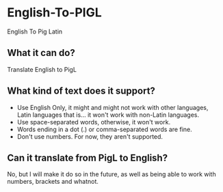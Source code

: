 # English-To-PIGL

English To Pig Latin 

## What it can do?

Translate English to PigL

## What kind of text does it support?

-   Use English Only, it might and might not work with other languages, Latin languages that is... it won't work with
    non-Latin languages.
-   Use space-separated words, otherwise, it won't work.
-   Words ending in a dot (.) or comma-separated words are fine.
-   Don't use numbers. For now, they aren't supported.

## Can it translate from PigL to English?

No, but I will make it do so in the future, as well as being able to work with numbers, brackets and whatnot.
